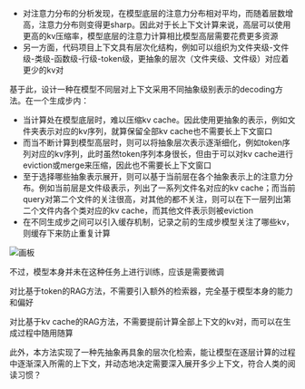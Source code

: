+ 对注意力分布的分析发现，在模型底层的注意力分布相对平均，而随着层数增高，注意力分布则变得更sharp。因此对于长上下文计算来说，高层可以使用更高的kv压缩率，模型底层的注意力计算相比模型高层需要花费更多资源
+ 另一方面，代码项目上下文具有层次化结构，例如可以组织为文件夹级-文件级-类级-函数级-行级-token级，更抽象的层次（文件夹级、文件级）对应着更少的kv对



基于此，设计一种在模型不同层对上下文采用不同抽象级别表示的decoding方法。在一个生成步内：

+ 当计算处在模型底层时，难以压缩kv cache。因此使用更抽象的表示，例如文件夹表示对应的kv序列，就算保留全部kv cache也不需要长上下文窗口
+ 而当不断计算到模型高层时，则可以将抽象层次表示逐渐细化，例如token序列对应的kv序列，此时虽然token序列本身很长，但由于可以对kv cache进行eviction或merge来压缩，因此也不需要长上下文窗口
+ 至于选择哪些抽象表示展开，则可以基于当前层在各个抽象表示上的注意力分布。例如当前层是文件级表示，列出了一系列文件名对应的kv cache；而当前query对第二个文件的关注很高，对其他的都不关注，则可以在下一层列出第二个文件内各个类对应的kv cache，而其他文件表示则被eviction
+ 在不同生成步之间可以引入缓存机制，记录之前的生成步模型关注了哪些kv，则缓存下来防止重复计算

![画板](https://intranetproxy.alipay.com/skylark/lark/0/2024/jpeg/141056448/1722273361224-8987ab7e-24e3-49cf-ad26-f9e780f2eca1.jpeg)



不过，模型本身并未在这种任务上进行训练，应该是需要微调



对比基于token的RAG方法，不需要引入额外的检索器，完全基于模型本身的能力和偏好

对比基于kv cache的RAG方法，不需要提前计算全部上下文的kv对，而可以在生成过程中随用随算

此外，本方法实现了一种先抽象再具象的层次化检索，能让模型在逐层计算的过程中逐渐深入所需的上下文，并动态地决定需要深入展开多少上下文，符合人类的阅读习惯？



